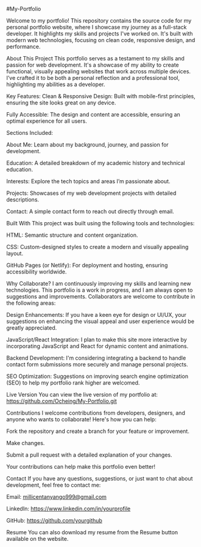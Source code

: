 #My-Portfolio

Welcome to my portfolio! This repository contains the source code for my personal portfolio website, where I showcase my journey as a full-stack developer. It highlights my skills  and projects I've worked on. It's built with modern web technologies, focusing on clean code, responsive design, and performance.

About This Project
This portfolio serves as a testament to my skills and passion for web development. It's a showcase of my ability to create functional, visually appealing websites that work across multiple devices. I’ve crafted it to be both a personal reflection and a professional tool, highlighting my abilities as a developer.

Key Features:
Clean & Responsive Design: Built with mobile-first principles, ensuring the site looks great on any device.

Fully Accessible: The design and content are accessible, ensuring an optimal experience for all users.

Sections Included:

About Me: Learn about my background, journey, and passion for development.

Education: A detailed breakdown of my academic history and technical education.

Interests: Explore the tech topics and areas I’m passionate about.

Projects: Showcases of my web development projects with detailed descriptions.

Contact: A simple contact form to reach out directly through email.

 Built With
This project was built using the following tools and technologies:

HTML: Semantic structure and content organization.

CSS: Custom-designed styles to create a modern and visually appealing layout.

GitHub Pages (or Netlify): For deployment and hosting, ensuring accessibility worldwide.

Why Collaborate?
I am continuously improving my skills and learning new technologies. This portfolio is a work in progress, and I am always open to suggestions and improvements. Collaborators are welcome to contribute in the following areas:

Design Enhancements: If you have a keen eye for design or UI/UX, your suggestions on enhancing the visual appeal and user experience would be greatly appreciated.

JavaScript/React Integration: I plan to make this site more interactive by incorporating JavaScript and React for dynamic content and animations.

Backend Development: I'm considering integrating a backend to handle contact form submissions more securely and manage personal projects.

SEO Optimization: Suggestions on improving search engine optimization (SEO) to help my portfolio rank higher are welcomed.

 Live Version
You can view the live version of my portfolio at:
https://github.com/Ocheing/My-Portfolio.git

 Contributions
I welcome contributions from developers, designers, and anyone who wants to collaborate! Here's how you can help:

Fork the repository and create a branch for your feature or improvement.

Make changes.

Submit a pull request with a detailed explanation of your changes.

Your contributions can help make this portfolio even better!

 Contact
If you have any questions, suggestions, or just want to chat about development, feel free to contact me:

Email: millicentanyango999@gmail.com

LinkedIn: https://www.linkedin.com/in/yourprofile

GitHub: https://github.com/yourgithub

 Resume
You can also download my resume from the Resume button available on the website.



